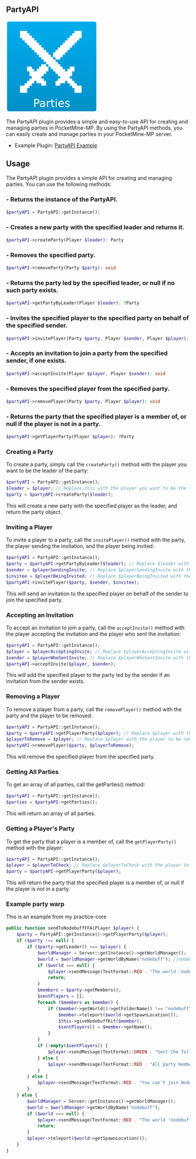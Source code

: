 ## PartyAPI 
<img src="https://github.com/Inaay/PartyAPI/blob/main/meta/Logo.png" alt="Logo">

The PartyAPI plugin provides a simple and easy-to-use API for creating and managing parties in PocketMine-MP. By using the PartyAPI methods, you can easily create and manage parties in your PocketMine-MP server.

* Example Plugin: [PartyAPI Example](https://github.com/Inaay/PartyAPI-Example)

## Usage

The PartyAPI plugin provides a simple API for creating and managing parties. You can use the following methods:

### - Returns the instance of the PartyAPI.
```php
$partyAPI = PartyAPI::getInstance();
```

### - Creates a new party with the specified leader and returns it.
```php
$partyAPI->createParty(Player $leader): Party
```

### - Removes the specified party.
```php
$partyAPI->removeParty(Party $party): void
```

### - Returns the party led by the specified leader, or null if no such party exists.
```php
$partyAPI->getPartyByLeader(Player $leader): ?Party
```

### - Invites the specified player to the specified party on behalf of the specified sender.
```php
$partyAPI->invitePlayer(Party $party, Player $sender, Player $player): void
```

### - Accepts an invitation to join a party from the specified sender, if one exists.
```php
$partyAPI->acceptInvite(Player $player, Player $sender): void
```

### - Removes the specified player from the specified party.
```php
$partyAPI->removePlayer(Party $party, Player $player): void
```

### - Returns the party that the specified player is a member of, or null if the player is not in a party.

```php
$partyAPI->getPlayerParty(Player $player): ?Party
```

### Creating a Party

To create a party, simply call the ``createParty()`` method with the player you want to be the leader of the party:

```php
$partyAPI = PartyAPI::getInstance();
$leader = $player; // Replace this with the player you want to be the leader of the party
$party = $partyAPI->createParty($leader);
```
This will create a new party with the specified player as the leader, and return the party object.

### Inviting a Player

To invite a player to a party, call the ``invitePlayer()`` method with the party, the player sending the invitation, and the player being invited:

```php
$partyAPI = PartyAPI::getInstance();
$party = $partyAPI->getPartyByLeader($leader); // Replace $leader with the leader of the party
$sender = $playerSendingInvite; // Replace $playerSendingInvite with the player sending the invitation
$invitee = $playerBeingInvited; // Replace $playerBeingInvited with the player being invited
$partyAPI->invitePlayer($party, $sender, $invitee);
```

This will send an invitation to the specified player on behalf of the sender to join the specified party.

### Accepting an Invitation

To accept an invitation to join a party, call the ``acceptInvite()`` method with the player accepting the invitation and the player who sent the invitation:

```php
$partyAPI = PartyAPI::getInstance();
$player = $playerAcceptingInvite; // Replace $playerAcceptingInvite with the player accepting the invitation
$sender = $playerWhoSentInvite; // Replace $playerWhoSentInvite with the player who sent the invitation
$partyAPI->acceptInvite($player, $sender);
```

This will add the specified player to the party led by the sender if an invitation from the sender exists.

### Removing a Player

To remove a player from a party, call the ``removePlayer()`` method with the party and the player to be removed:

```php
$partyAPI = PartyAPI::getInstance();
$party = $partyAPI->getPlayerParty($player); // Replace $player with the player to be removed
$playerToRemove = $player; // Replace $player with the player to be removed
$partyAPI->removePlayer($party, $playerToRemove);
```

This will remove the specified player from the specified party.

### Getting All Parties

To get an array of all parties, call the getParties() method:

```php
$partyAPI = PartyAPI::getInstance();
$parties = $partyAPI->getParties();
```

This will return an array of all parties.

### Getting a Player's Party

To get the party that a player is a member of, call the ``getPlayerParty()`` method with the player:

```php
$partyAPI = PartyAPI::getInstance();
$player = $playerToCheck; // Replace $playerToCheck with the player to check the party membership for
$party = $partyAPI->getPlayerParty($player);
```

This will return the party that the specified player is a member of, or null if the player is not in a party.

### Example party warp

This is an example from my practice-core

```php
public function sendToNodebuffFFA(Player $player) {
    $party = PartyAPI::getInstance()->getPlayerParty($player);
    if ($party !== null) {
        if ($party->getLeader() === $player) {
            $worldManager = Server::getInstance()->getWorldManager();
            $world = $worldManager->getWorldByName("nodebuff"); //nodebuff world example
            if ($world === null) {
                $player->sendMessage(TextFormat::RED . "The world 'nodebuff' does not exist.");
                return;
            }
            $members = $party->getMembers();
            $sentPlayers = [];
            foreach ($members as $member) {
                if ($member->getWorld()->getFolderName() !== "nodebuff") { // nodebuff world example
                    $member->teleport($world->getSpawnLocation());
                    $this->giveNodebuffKit($member);
                    $sentPlayers[] = $member->getName();
                }
            }
            if (!empty($sentPlayers)) {
                $player->sendMessage(TextFormat::GREEN . "Sent the following party members to nodebuff: " . TextFormat::RED . implode(", ", $sentPlayers));
            } else {
                $player->sendMessage(TextFormat::RED . "All party members are already in nodebuff.");
            }
        } else {
            $player->sendMessage(TextFormat::RED . "You can't join Nodebuff while in a party.");
        }
    } else {
        $worldManager = Server::getInstance()->getWorldManager();
        $world = $worldManager->getWorldByName("nodebuff");
        if ($world === null) {
            $player->sendMessage(TextFormat::RED . "The world 'nodebuff' does not exist.");
            return;
        }
        $player->teleport($world->getSpawnLocation());
    }
}
```
